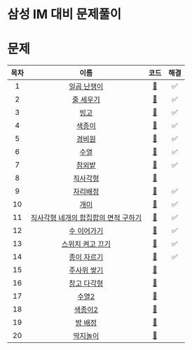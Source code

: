# 삼성 IM 대비 문제풀이

# 문제

|목차|이름|코드|해결|
|:---:|:---:|:---:|:---:|
|1|[일곱 난쟁이](https://www.acmicpc.net/problem/2309)|[🚀](./일곱난쟁이.java)|✅|
|2|[줄 세우기](https://www.acmicpc.net/problem/2605)|[🚀](./줄세우기.java)|✅|
|3|[빙고](https://www.acmicpc.net/problem/2578)|[🚀](./빙고.java)|✅|
|4|[색종이](https://www.acmicpc.net/problem/2563)|[🚀](./색종이.java)|✅|
|5|[경비원](https://www.acmicpc.net/problem/2564)|[🚀](./경비원.java)|✅|
|6|[수열](https://www.acmicpc.net/problem/2491)|[🚀](./수열.java)|✅|
|7|[참외밭](https://www.acmicpc.net/problem/2477)|[🚀](./참외밭.java)|✅|
|8|[직사각형](https://www.acmicpc.net/problem/2527)|[🚀](./직사각형.java)||
|9|[자리배정](https://www.acmicpc.net/problem/10157)|[🚀](./자리배정.java)|✅|
|10|[개미](https://www.acmicpc.net/problem/10158)|[🚀](./개미.java)|✅|
|11|[직사각형 네개의 합집합의 면적 구하기](https://www.acmicpc.net/problem/2669)|[🚀](./직사각형네개의합집합의면적구하기.java)|✅|
|12|[수 이어가기](https://www.acmicpc.net/problem/2635)|[🚀](./수이어가기.java)|✅|
|13|[스위치 켜고 끄기](https://www.acmicpc.net/problem/1244)|[🚀](./스위치켜고끄기.java)|✅|
|14|[종이 자르기](https://www.acmicpc.net/problem/2628)|[🚀](./종이자르기.java)|✅|
|15|[주사위 쌓기](https://www.acmicpc.net/problem/2116)|[🚀](./주사위쌓기.java)||
|16|[창고 다각형](https://www.acmicpc.net/problem/2304)|[🚀](./창고다각형.java)||
|17|[수열2](https://www.acmicpc.net/problem/2559)|[🚀](./수열2.java)||
|18|[색종이2](https://www.acmicpc.net/problem/10163)|[🚀](./색종이2.java)||
|19|[방 배정](https://www.acmicpc.net/problem/13300)|[🚀](./방배정.java)||
|20|[딱지놀이](https://www.acmicpc.net/problem/14696)|[🚀](./딱지놀이.java)||


